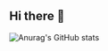 ## Hi there 👋
![Anurag's GitHub stats](https://github-readme-stats.vercel.app/api?username=HisakoR&show_icons=true&show_icons=true&theme=transparent)

<!--
**HisakoR/HisakoR** is a ✨ _special_ ✨ repository because its `README.md` (this file) appears on your GitHub profile.

Here are some ideas to get you started:

- 🔭 I’m currently working on ...
- 🌱 I’m currently learning ...
- 👯 I’m looking to collaborate on ...
- 🤔 I’m looking for help with ...
- 💬 Ask me about ...
- 📫 How to reach me: ...
- 😄 Pronouns: ...
- ⚡ Fun fact: ...
-->
